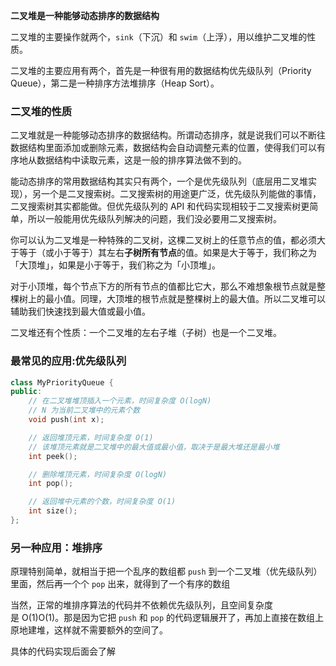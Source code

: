 **二叉堆是一种能够动态排序的数据结构**

二叉堆的主要操作就两个，`sink`（下沉）和 `swim`（上浮），用以维护二叉堆的性质。

二叉堆的主要应用有两个，首先是一种很有用的数据结构优先级队列（Priority Queue），第二是一种排序方法堆排序（Heap Sort）。

### 二叉堆的性质
二叉堆就是一种能够动态排序的数据结构。所谓动态排序，就是说我们可以不断往数据结构里面添加或删除元素，数据结构会自动调整元素的位置，使得我们可以有序地从数据结构中读取元素，这是一般的排序算法做不到的。

能动态排序的常用数据结构其实只有两个，一个是优先级队列（底层用二叉堆实现），另一个是二叉搜索树。二叉搜索树的用途更广泛，优先级队列能做的事情，二叉搜索树其实都能做。但优先级队列的 API 和代码实现相较于二叉搜索树更简单，所以一般能用优先级队列解决的问题，我们没必要用二叉搜索树。

你可以认为二叉堆是一种特殊的二叉树，这棵二叉树上的任意节点的值，都必须大于等于（或小于等于）其左右**子树所有节点**的值。如果是大于等于，我们称之为「大顶堆」，如果是小于等于，我们称之为「小顶堆」。

对于小顶堆，每个节点下方的所有节点的值都比它大，那么不难想象根节点就是整棵树上的最小值。同理，大顶堆的根节点就是整棵树上的最大值。所以二叉堆可以辅助我们快速找到最大值或最小值。

二叉堆还有个性质：一个二叉堆的左右子堆（子树）也是一个二叉堆。

### 最常见的应用:优先级队列
```cpp
class MyPriorityQueue {
public:
    // 在二叉堆堆顶插入一个元素，时间复杂度 O(logN)
    // N 为当前二叉堆中的元素个数
    void push(int x);

    // 返回堆顶元素，时间复杂度 O(1)
    // 该堆顶元素就是二叉堆中的最大值或最小值，取决于是最大堆还是最小堆
    int peek();

    // 删除堆顶元素，时间复杂度 O(logN)
    int pop();

    // 返回堆中元素的个数，时间复杂度 O(1)
    int size();
};
```

### 另一种应用：堆排序
原理特别简单，就相当于把一个乱序的数组都 `push` 到一个二叉堆（优先级队列）里面，然后再一个个 `pop` 出来，就得到了一个有序的数组

当然，正常的堆排序算法的代码并不依赖优先级队列，且空间复杂度是 O(1)O(1)。那是因为它把 `push` 和 `pop` 的代码逻辑展开了，再加上直接在数组上原地建堆，这样就不需要额外的空间了。

具体的代码实现后面会了解